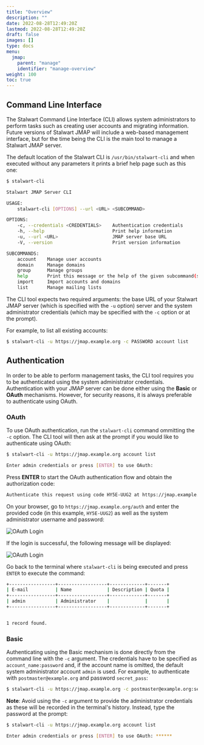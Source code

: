 ```yaml
---
title: "Overview"
description: ""
date: 2022-08-28T12:49:20Z
lastmod: 2022-08-28T12:49:20Z
draft: false
images: []
type: docs
menu:
  jmap:
    parent: "manage"
    identifier: "manage-overview"
weight: 100
toc: true
---
```


## Command Line Interface

The Stalwart Command Line Interface (CLI) allows system administrators to perform tasks
such as creating user accounts and migrating information. Future versions of Stalwart JMAP
will include a web-based management interface, but for the time being the CLI is the main
tool to manage a Stalwart JMAP server.

The default location of the Stalwart CLI is ``/usr/bin/stalwart-cli`` and when executed
without any parameters it prints a brief help page such as this one:

```bash
$ stalwart-cli

Stalwart JMAP Server CLI

USAGE:
    stalwart-cli [OPTIONS] --url <URL> <SUBCOMMAND>

OPTIONS:
    -c, --credentials <CREDENTIALS>    Authentication credentials
    -h, --help                         Print help information
    -u, --url <URL>                    JMAP server base URL
    -V, --version                      Print version information

SUBCOMMANDS:
    account    Manage user accounts
    domain     Manage domains
    group      Manage groups
    help       Print this message or the help of the given subcommand(s)
    import     Import accounts and domains
    list       Manage mailing lists
```

The CLI tool expects two required arguments: the base URL of your Stalwart JMAP server (which is 
specified with the ``-u`` option) server and the system administrator credentials (which 
may be specified with the ``-c`` option or at the prompt).

For example, to list all existing accounts:

```bash
$ stalwart-cli -u https://jmap.example.org -c PASSWORD account list
```

## Authentication

In order to be able to perform management tasks, the CLI tool requires you to be authenticated using
the system administrator credentials. Authentication with your JMAP server can be done either
using the **Basic** or **OAuth** mechanisms. However, for security reasons, it is always
preferable to authenticate using OAuth. 

### OAuth

To use OAuth authentication, run the ``stalwart-cli`` command ommitting the ``-c`` option. The CLI tool
will then ask at the prompt if you would like to authenticate using OAuth:

```bash
$ stalwart-cli -u https://jmap.example.org account list

Enter admin credentials or press [ENTER] to use OAuth: 
```

Press __ENTER__ to start the OAuth authentication flow and obtain the authorization code:

```bash
Authenticate this request using code HY5E-UUG2 at https://jmap.example.org/auth. Please ENTER when done.
```

On your browser, go to ``https://jmap.example.org/auth`` and enter the provided code (in this example,
``HY5E-UUG2``) as well as the system administrator username and password:

![OAuth Login](images/oauth_login.png)

If the login is successful, the following message will be displayed:

![OAuth Login](images/oauth_success.png)

Go back to the terminal where ``stalwart-cli`` is being executed and press ``ENTER`` to execute
the command:

```bash
+-----------------+------------------+-------------+-------+
| E-mail          | Name             | Description | Quota |
+-----------------+------------------+-------------+-------+
| admin           | Administrator    |             |       |
+-----------------+------------------+-------------+-------+


1 record found.
```

### Basic

Authenticating using the Basic mechanism is done directly from the command line with the ``-c`` argument.
The credentials have to be specified as ``account_name:password`` and, if the account name is omitted, the 
default system administrator account ``admin`` is used.
For example, to authenticate with ``postmaster@example.org`` and password ``secret_pass``:

```bash
$ stalwart-cli -u https://jmap.example.org -c postmaster@example.org:secret_pass account list
```

**Note**: Avoid using the ``-c`` argument to provide the administrator credentials as these
will be recorded in the terminal's history. Instead, type the password at the prompt:

```bash
$ stalwart-cli -u https://jmap.example.org account list

Enter admin credentials or press [ENTER] to use OAuth: ******
```
